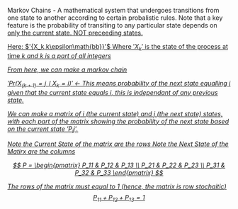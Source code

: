 Markov Chains - A mathematical system that undergoes transitions from one state to another according to certain probalistic rules. Note that a key feature is the probability of transiting to any particular state depends on <u>only the current state. NOT preceeding states.<u>

Here:
$'{X_k,k\epsilon\math{bb}}'$
Where $'X_k'$ is the state of the process at time <i>k<i>
and <i>k<i> is a part of all integers

From here, we can make a markov chain

$'Pr(X_(k+1)=j\mid X_k=i)'$ <- This means probability of the next state equalling j given that the current state equals i, this is independant of any previous state.

We can make a matrix of i (the current state) and j (the next state) states, with each part of the matrix showing the probability of the next state based on the current state $'P_ij'$.


Note the Current State of the matrix are the rows
Note the Next State of the Matirx are the columns

$$ P = \begin{pmatrix}
P_11 & P_12 & P_13 \\
P_21 & P_22 & P_23 \\
P_31 & P_32 & P_33
\end{pmatrix}
$$

The rows of the matrix must equal to 1 (hence, the matrix is <i>row stochaitic<i>)
 $$ P_11 + P_12 + P_13 = 1$$




